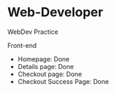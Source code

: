 # Web-Developer

WebDev Practice

Front-end

- Homepage: Done
- Details page: Done
- Checkout page: Done
- Checkout Success Page: Done
